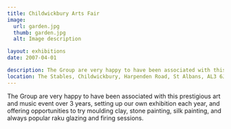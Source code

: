 ```yaml
---
title: Childwickbury Arts Fair
image:
  url: garden.jpg
  thumb: garden.jpg
  alt: Image description

layout: exhibitions
date: 2007-04-01

description: The Group are very happy to have been associated with this prestigious art and music event over 3 years.
location: The Stables, Childwickbury, Harpenden Road, St Albans, AL3 6JX, UK
---
```

The Group are very happy to have been associated with this prestigious art and music event over 3 years, setting up our own exhibition each year, and offering opportunities to try moulding clay, stone painting, silk painting, and always popular raku glazing and firing sessions.
